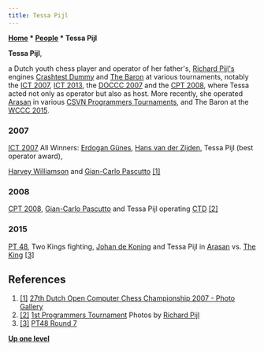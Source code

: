 ```yaml
---
title: Tessa Pijl
---
```

**[Home](Home "Home") \* [People](People "People") \* Tessa Pijl**


**Tessa Pijl**,  

a Dutch youth chess player and operator of her father's, [Richard Pijl's](Richard_Pijl "Richard Pijl") engines [Crashtest Dummy](Crashtest_Dummy "Crashtest Dummy") and [The Baron](The_Baron "The Baron") at various tournaments, notably the [ICT 2007](ICT_2007 "ICT 2007"), [ICT 2013](ICT_2013 "ICT 2013"), the [DOCCC 2007](DOCCC_2007 "DOCCC 2007") and the [CPT 2008](CPT_2008 "CPT 2008"), where Tessa acted not only as operator but also as host. More recently, she operated [Arasan](Arasan "Arasan") in various [CSVN Programmers Tournaments](CSVN_Programmers_Tournament "CSVN Programmers Tournament"), and The Baron at the [WCCC 2015](WCCC_2015 "WCCC 2015").



### 2007


 [](http://www.csvn.nl/images/stories/zoom/IYDQBA/viewsize/winners053.jpg) 
[ICT 2007](ICT_2007 "ICT 2007") All Winners: [Erdogan Günes](Erdogan_G%C3%BCnes "Erdogan Günes"), [Hans van der Zijden](Hans_van_der_Zijden "Hans van der Zijden"), Tessa Pijl (best operator award),  

[Harvey Williamson](Harvey_Williamson "Harvey Williamson") and [Gian-Carlo Pascutto](Gian-Carlo_Pascutto "Gian-Carlo Pascutto") <a id="cite-note-1" href="#cite-ref-1">[1]</a>



### 2008


 [](http://users.telenet.be/thebaron/html/20082.html) 
[CPT 2008](CPT_2008 "CPT 2008"), [Gian-Carlo Pascutto](Gian-Carlo_Pascutto "Gian-Carlo Pascutto") and Tessa Pijl operating [CTD](Crashtest_Dummy "Crashtest Dummy") <a id="cite-note-2" href="#cite-ref-2">[2]</a>



### 2015


 [](http://www.computerschaak.nl/index.php/nieuws/51-toernooien/704-pt48-round-7) 
[PT 48](PT_48 "PT 48"), Two Kings fighting, [Johan de Koning](Johan_de_Koning "Johan de Koning") and Tessa Pijl in [Arasan](Arasan "Arasan") vs. [The King](The_King "The King") <a id="cite-note-3" href="#cite-ref-3">[3]</a>



## References


1. <a id="cite-ref-1" href="#cite-note-1">[1]</a> [27th Dutch Open Computer Chess Championship 2007 - Photo Gallery](http://www.csvn.nl/index.php?option=com_content&view=article&id=430%3Afotogalerij-7&catid=54%3Afotogalerij&Itemid=61&lang=en#)
2. <a id="cite-ref-2" href="#cite-note-2">[2]</a> [1st Programmers Tournament](http://users.telenet.be/thebaron/html/20082.html) Photos by [Richard Pijl](Richard_Pijl "Richard Pijl")
3. <a id="cite-ref-3" href="#cite-note-3">[3]</a> [PT48 Round 7](http://www.computerschaak.nl/index.php/nieuws/51-toernooien/704-pt48-round-7)

**[Up one level](People "People")**







 
